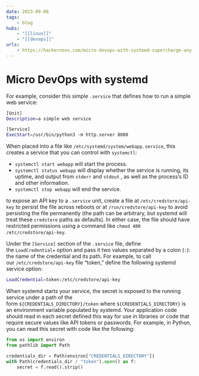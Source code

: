 ```yaml
---
date: 2023-09-08
tags:
    - blog
hubs:
    - "[[linux]]"
    - "[[devops]]"
urls:
    - https://hackernoon.com/micro-devops-with-systemd-supercharge-any-ordinary-linux-server
---
```


# Micro DevOps with systemd


For example, consider this simple `.service` that defines how to run a simple web service:

```bash
[Unit]
Description=a simple web service

[Service]
ExecStart=/usr/bin/python3 -m http.server 8080
```

When placed into a file like `/etc/systemd/system/webapp.service`, this creates a service that you can control with `systemctl`:


- `systemctl start webapp` will start the process.
- `systemctl status webapp` will display whether the service is running, its uptime, and output from `stderr` and `stdout` , as well as the process’s ID and other information.
- `systemctl stop webapp` will end the service.

to expose an API key to a `.service` unit, create a file at `/etc/credstore/api-key` to persist the file across reboots or at `/run/credstore/api-key` to avoid persisting the file permanently (the path can be arbitrary, but systemd will treat these `credstore` paths as defaults). In either case, the file should have restricted permissions using a command like `chmod 400 /etc/credstore/api-key`.



Under the `[Service]` section of the `.service` file, define the `LoadCredential=` option and pass it two values separated by a colon (`:`): the name of the credential and its path. For example, to call our `/etc/credstore/api-key` file “token,” define the following systemd service option:



```bash
LoadCredential=token:/etc/credstore/api-key
```



When systemd starts your service, the secret is exposed to the running service under a path of the form `${CREDENTIALS_DIRECTORY}/token` where `${CREDENTIALS_DIRECTORY}` is an environment variable populated by systemd. Your application code should read in each secret defined this way for use in libraries or code that require secure values like API tokens or passwords. For example, in Python, you can read this secret with code like the following:



```python
from os import environ
from pathlib import Path

credentials_dir = Path(environ["CREDENTIALS_DIRECTORY"])
with Path(credentials_dir / "token").open() as f:
    secret = f.read().strip()
```

